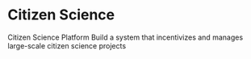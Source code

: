 # Citizen Science
Citizen Science Platform Build a system that incentivizes and manages large-scale citizen science projects
